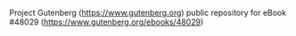 Project Gutenberg (https://www.gutenberg.org) public repository for eBook #48029 (https://www.gutenberg.org/ebooks/48029)
